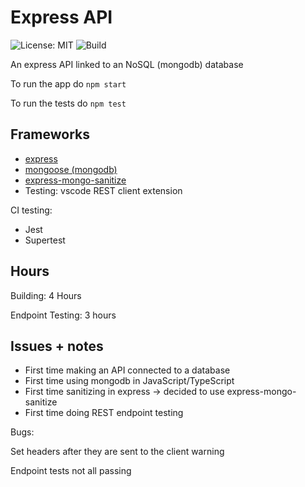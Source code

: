 # Express API

![License: MIT](https://img.shields.io/badge/License-MIT-blue.svg) ![Build](https://github.com/Zeyu-Li/express-api/workflows/Express%20Test/badge.svg)

An express API linked to an NoSQL (mongodb) database

To run the app do `npm start`

To run the tests do `npm test`



## Frameworks

* [express](https://www.npmjs.com/package/express)
* [mongoose (mongodb)](https://www.npmjs.com/package/mongoose)
* [express-mongo-sanitize](https://www.npmjs.com/package/express-mongo-sanitize)
* Testing: vscode REST client extension

CI testing:

* Jest
* Supertest

## Hours

Building: 4 Hours

Endpoint Testing: 3 hours



## Issues + notes

* First time making an API connected to a database
* First time using mongodb in JavaScript/TypeScript
* First time sanitizing in express -> decided to use express-mongo-sanitize
* First time doing REST endpoint testing

Bugs:

Set headers after they are sent to the client warning

Endpoint tests not all passing